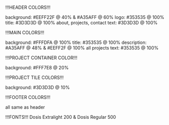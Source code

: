 ﻿!!!HEADER COLORS!!!

background: #EEFF22F @ 40% & #A35AFF @ 60%
logo: #353535 @ 100%
title: #3D3D3D @ 100%
about, projects, contact text: #3D3D3D @ 100%

!!!MAIN COLORS!!!

background:  #FFFDFA @ 100%
title: #353535 @ 100%
description: #A35AFF @ 48% & #EEFF2F @ 100%
all projects text: #353535 @ 100%

!!!PROJECT CONTAINER COLOR!!!

background: #FFF7E8 @ 20%

!!!PROJECT TILE COLORS!!!

background: #3D3D3D @ 10%

!!!FOOTER COLORS!!!

all same as header


!!!FONTS!!!
Dosis Extralight 200 & Dosis Regular 500
